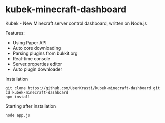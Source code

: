 # kubek-minecraft-dashboard
Kubek - New Minecraft server control dashboard, written on Node.js

Features:
- Using Paper API
- Auto core downloading
- Parsing plugins from bukkit.org
- Real-time console
- Server.properties editor
- Auto plugin downloader

Installation
```
git clone https://github.com/UserKrasti/kubek-minecraft-dashboard.git
cd kubek-minecraft-dashboard
npm install
```

Starting after installation
```
node app.js
```
